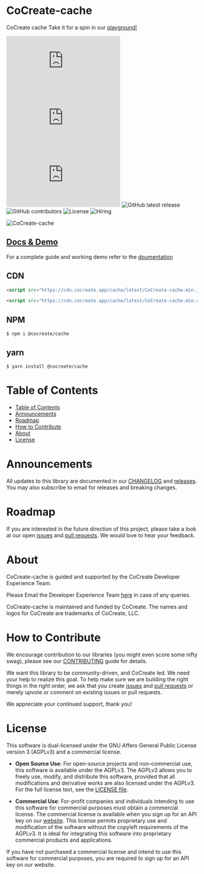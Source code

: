 # CoCreate-cache

CoCreate cache Take it for a spin in our [playground!](https://cocreate.app/docs/cache)

![minified](https://img.badgesize.io/https://cdn.cocreate.app/cache/latest/CoCreate-cache.min.js?style=flat-square&label=minified&color=orange)
![gzip](https://img.badgesize.io/https://cdn.cocreate.app/cache/latest/CoCreate-cache.min.js?compression=gzip&style=flat-square&label=gzip&color=yellow)
![brotli](https://img.badgesize.io/https://cdn.cocreate.app/cache/latest/CoCreate-cache.min.js?compression=brotli&style=flat-square&label=brotli)
![GitHub latest release](https://img.shields.io/github/v/release/CoCreate-app/CoCreate-cache?style=flat-square)
![GitHub contributors](https://img.shields.io/github/contributors/CoCreate-app/CoCreate-cache?style=flat-square)
![License](https://img.shields.io/static/v1?style=flat-square&label=license&message=AGPL-3.0&color=green)
![Hiring](https://img.shields.io/static/v1?style=flat-square&label=&message=Hiring&color=blueviolet)

![CoCreate-cache](https://cdn.cocreate.app/docs/CoCreate-cache.gif)

## [Docs & Demo](https://cocreate.app/docs/cache)

For a complete guide and working demo refer to the [doumentation](https://cocreate.app/docs/cache)

## CDN

```html
<script src="https://cdn.cocreate.app/cache/latest/CoCreate-cache.min.js"></script>
```

```html
<script src="https://cdn.cocreate.app/cache/latest/CoCreate-cache.min.css"></script>
```

## NPM

```shell
$ npm i @cocreate/cache
```

## yarn

```shell
$ yarn install @cocreate/cache
```

# Table of Contents

-   [Table of Contents](#table-of-contents)
-   [Announcements](#announcements)
-   [Roadmap](#roadmap)
-   [How to Contribute](#how-to-contribute)
-   [About](#about)
-   [License](#license)

<a name="announcements"></a>

# Announcements

All updates to this library are documented in our [CHANGELOG](https://github.com/CoCreate-app/CoCreate-cache/blob/master/CHANGELOG.md) and [releases](https://github.com/CoCreate-app/CoCreate-cache/releases). You may also subscribe to email for releases and breaking changes.

<a name="roadmap"></a>

# Roadmap

If you are interested in the future direction of this project, please take a look at our open [issues](https://github.com/CoCreate-app/CoCreate-cache/issues) and [pull requests](https://github.com/CoCreate-app/CoCreate-cache/pulls). We would love to hear your feedback.

<a name="about"></a>

# About

CoCreate-cache is guided and supported by the CoCreate Developer Experience Team.

Please Email the Developer Experience Team [here](mailto:develop@cocreate.app) in case of any queries.

CoCreate-cache is maintained and funded by CoCreate. The names and logos for CoCreate are trademarks of CoCreate, LLC.

<a name="contribute"></a>

# How to Contribute

We encourage contribution to our libraries (you might even score some nifty swag), please see our [CONTRIBUTING](https://github.com/CoCreate-app/CoCreate-cache/blob/master/CONTRIBUTING.md) guide for details.

We want this library to be community-driven, and CoCreate led. We need your help to realize this goal. To help make sure we are building the right things in the right order, we ask that you create [issues](https://github.com/CoCreate-app/CoCreate-cache/issues) and [pull requests](https://github.com/CoCreate-app/CoCreate-cache/pulls) or merely upvote or comment on existing issues or pull requests.

We appreciate your continued support, thank you!

<a name="license"></a>

# License

This software is dual-licensed under the GNU Affero General Public License version 3 (AGPLv3) and a commercial license.

-   **Open Source Use**: For open-source projects and non-commercial use, this software is available under the AGPLv3. The AGPLv3 allows you to freely use, modify, and distribute this software, provided that all modifications and derivative works are also licensed under the AGPLv3. For the full license text, see the [LICENSE file](https://github.com/CoCreate-app/CoCreate-cache/blob/master/LICENSE).

-   **Commercial Use**: For-profit companies and individuals intending to use this software for commercial purposes must obtain a commercial license. The commercial license is available when you sign up for an API key on our [website](https://cocreate.app). This license permits proprietary use and modification of the software without the copyleft requirements of the AGPLv3. It is ideal for integrating this software into proprietary commercial products and applications.

If you have not purchased a commercial license and intend to use this software for commercial purposes, you are required to sign up for an API key on our website.
